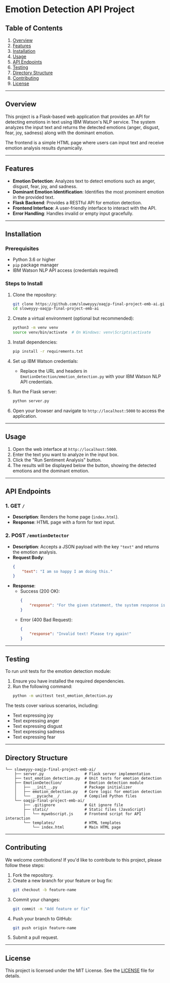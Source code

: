 # Emotion Detection API Project

## Table of Contents
1. [Overview](#overview)
2. [Features](#features)
3. [Installation](#installation)
4. [Usage](#usage)
5. [API Endpoints](#api-endpoints)
6. [Testing](#testing)
7. [Directory Structure](#directory-structure)
8. [Contributing](#contributing)
9. [License](#license)

---

## Overview

This project is a Flask-based web application that provides an API for detecting emotions in text using IBM Watson's NLP service. The system analyzes the input text and returns the detected emotions (anger, disgust, fear, joy, sadness) along with the dominant emotion.

The frontend is a simple HTML page where users can input text and receive emotion analysis results dynamically.

---

## Features

- **Emotion Detection**: Analyzes text to detect emotions such as anger, disgust, fear, joy, and sadness.
- **Dominant Emotion Identification**: Identifies the most prominent emotion in the provided text.
- **Flask Backend**: Provides a RESTful API for emotion detection.
- **Frontend Interface**: A user-friendly interface to interact with the API.
- **Error Handling**: Handles invalid or empty input gracefully.

---

## Installation

### Prerequisites
- Python 3.6 or higher
- `pip` package manager
- IBM Watson NLP API access (credentials required)

### Steps to Install

1. Clone the repository:
   ```bash
   git clone https://github.com/sloweyyy/oaqjp-final-project-emb-ai.git
   cd sloweyyy-oaqjp-final-project-emb-ai
   ```

2. Create a virtual environment (optional but recommended):
   ```bash
   python3 -m venv venv
   source venv/bin/activate  # On Windows: venv\Scripts\activate
   ```

3. Install dependencies:
   ```bash
   pip install -r requirements.txt
   ```

4. Set up IBM Watson credentials:
   - Replace the URL and headers in `EmotionDetection/emotion_detection.py` with your IBM Watson NLP API credentials.

5. Run the Flask server:
   ```bash
   python server.py
   ```

6. Open your browser and navigate to `http://localhost:5000` to access the application.

---

## Usage

1. Open the web interface at `http://localhost:5000`.
2. Enter the text you want to analyze in the input box.
3. Click the "Run Sentiment Analysis" button.
4. The results will be displayed below the button, showing the detected emotions and the dominant emotion.

---

## API Endpoints

### 1. GET `/`
- **Description**: Renders the home page (`index.html`).
- **Response**: HTML page with a form for text input.

### 2. POST `/emotionDetector`
- **Description**: Accepts a JSON payload with the key `"text"` and returns the emotion analysis.
- **Request Body**:
  ```json
  {
      "text": "I am so happy I am doing this."
  }
  ```
- **Response**:
  - Success (200 OK):
    ```json
    {
        "response": "For the given statement, the system response is 'anger': 0.1, 'disgust': 0.05, 'fear': 0.02, 'joy': 0.8, 'sadness': 0.03. The dominant emotion is joy."
    }
    ```
  - Error (400 Bad Request):
    ```json
    {
        "response": "Invalid text! Please try again!"
    }
    ```

---

## Testing

To run unit tests for the emotion detection module:

1. Ensure you have installed the required dependencies.
2. Run the following command:
   ```bash
   python -m unittest test_emotion_detection.py
   ```

The tests cover various scenarios, including:
- Text expressing joy
- Text expressing anger
- Text expressing disgust
- Text expressing sadness
- Text expressing fear

---

## Directory Structure

```
└── sloweyyy-oaqjp-final-project-emb-ai/
    ├── server.py                  # Flask server implementation
    ├── test_emotion_detection.py  # Unit tests for emotion detection
    ├── EmotionDetection/          # Emotion detection module
    │   ├── __init__.py            # Package initializer
    │   ├── emotion_detection.py   # Core logic for emotion detection
    │   └── __pycache__/           # Compiled Python files
    └── oaqjp-final-project-emb-ai/
        ├── .gitignore             # Git ignore file
        ├── static/                # Static files (JavaScript)
        │   └── mywebscript.js     # Frontend script for API interaction
        └── templates/             # HTML templates
            └── index.html         # Main HTML page
```

---

## Contributing

We welcome contributions! If you'd like to contribute to this project, please follow these steps:

1. Fork the repository.
2. Create a new branch for your feature or bug fix:
   ```bash
   git checkout -b feature-name
   ```
3. Commit your changes:
   ```bash
   git commit -m "Add feature or fix"
   ```
4. Push your branch to GitHub:
   ```bash
   git push origin feature-name
   ```
5. Submit a pull request.

---

## License

This project is licensed under the MIT License. See the [LICENSE](LICENSE) file for details.
